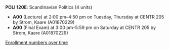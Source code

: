 **POLI 120E**: Scandinavian Politics (4 units)

- **A00** (Lecture) at 2:00 pm–4:50 pm on Tuesday, Thursday at CENTR 205 by Strom, Kaare (A01870229)
- **A00** (Final Exam) at 3:00 pm–5:59 pm on Saturday at CENTR 205 by Strom, Kaare (A01870229)

[Enrollment numbers over time](./POLI120E.tsv)
